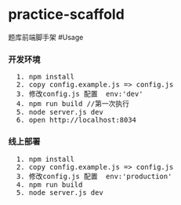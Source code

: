 # practice-scaffold

题库前端脚手架
#Usage

### 开发环境
<pre>
  1. npm install
  2. copy config.example.js => config.js
  3. 修改config.js 配置  env:'dev'
  4. npm run build //第一次执行
  5. node server.js dev
  6. open http://localhost:8034
</pre>

### 线上部署
<pre>
  1. npm install
  2. copy config.example.js => config.js
  3. 修改config.js 配置  env:'production'
  4. npm run build
  5. node server.js dev
</pre>
